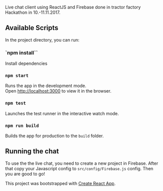 Live chat client using ReactJS and Firebase done in tractor factory Hackathon in 10.-11.11.2017.

## Available Scripts

In the project directory, you can run:

### `npm install``

Install dependencies

### `npm start`

Runs the app in the development mode.<br>
Open [http://localhost:3000](http://localhost:3000) to view it in the browser.

### `npm test`

Launches the test runner in the interactive watch mode.

### `npm run build`

Builds the app for production to the `build` folder.

## Running the chat

To use the the live chat, you need to create a new project in Firebase. After that copy your Javascript config
to `src/config/Firebase.js` config. Then you are good to go!


This project was bootstrapped with [Create React App](https://github.com/facebookincubator/create-react-app).